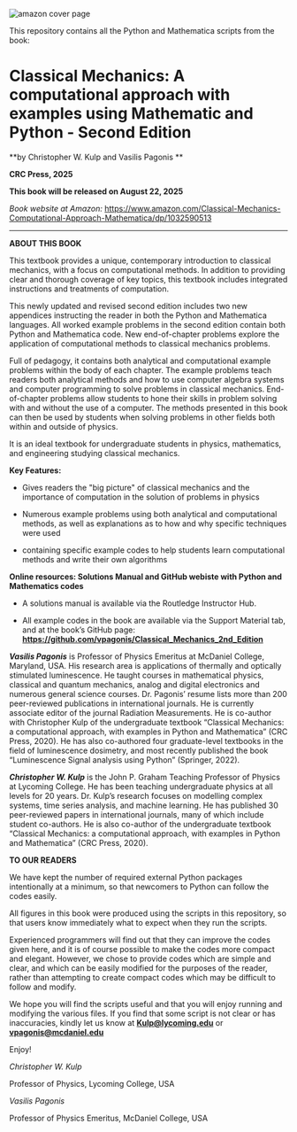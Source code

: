 ![amazon cover page](https://github.com/user-attachments/assets/f268c7b0-4a00-4ff6-84c7-0ab675081e18)

This repository contains all the Python and Mathematica scripts from the book:

# Classical Mechanics: A computational approach with examples using Mathematic and Python - Second Edition

**by Christopher W. Kulp and Vasilis Pagonis **

**CRC Press, 2025**

**This book will be released on August 22, 2025**

_Book website at Amazon:_ 
https://www.amazon.com/Classical-Mechanics-Computational-Approach-Mathematica/dp/1032590513

__________________________________

**ABOUT THIS BOOK**

This textbook provides a unique, contemporary introduction to classical mechanics, with a focus on computational methods. In addition to providing clear and thorough coverage of key topics, this textbook includes integrated instructions and treatments of computation.

This newly updated and revised second edition includes two new appendices instructing the reader in both the Python and Mathematica languages. All worked example problems in the second edition contain both Python and Mathematica code. New end-of-chapter problems explore the application of computational methods to classical mechanics problems.

Full of pedagogy, it contains both analytical and computational example problems within the body of each chapter. The example problems teach readers both analytical methods and how to use computer algebra systems and computer programming to solve problems in classical mechanics. End-of-chapter problems allow students to hone their skills in problem solving with and without the use of a computer. The methods presented in this book can then be used by students when solving problems in other fields both within and outside of physics.

It is an ideal textbook for undergraduate students in physics, mathematics, and engineering studying classical mechanics.

**Key Features:**

* Gives readers the "big picture" of classical mechanics and the importance of computation in the solution of problems in physics

* Numerous example problems using both analytical and computational methods, as well as explanations as to how and why specific techniques were used

* containing specific example codes to help students learn computational methods and write their own algorithms

**Online resources: Solutions Manual and GitHub webiste with Python and Mathematics codes**
* A solutions manual is available via the Routledge Instructor Hub.

* All example codes in the book are available via the Support Material tab, and at the book’s GitHub page: **https://github.com/vpagonis/Classical_Mechanics_2nd_Edition**

**_Vasilis Pagonis_** is Professor of Physics Emeritus at McDaniel College, Maryland, USA. His research area is applications of thermally and optically stimulated luminescence. He taught courses in mathematical physics, classical and quantum mechanics, analog and digital electronics and numerous general science courses. Dr. Pagonis’ resume lists more than 200 peer-reviewed publications in international journals. He is currently associate editor of the journal Radiation Measurements. He is co-author with Christopher Kulp of the undergraduate textbook “Classical Mechanics: a computational approach, with examples in Python and Mathematica” (CRC Press, 2020). He has also co-authored four graduate-level textbooks in the field of luminescence dosimetry, and most recently published the book “Luminescence Signal analysis using Python” (Springer, 2022).

**_Christopher W. Kulp_** is the John P. Graham Teaching Professor of Physics at Lycoming College. He has been teaching undergraduate physics at all levels for 20 years. Dr. Kulp’s research focuses on modelling complex systems, time series analysis, and machine learning. He has published 30 peer-reviewed papers in international journals, many of which include student co-authors. He is also co-author of the undergraduate textbook “Classical Mechanics: a computational approach, with examples in Python and Mathematica” (CRC Press, 2020).

**TO OUR READERS**

We have kept the number of required external Python packages intentionally at a minimum, so that newcomers to Python can follow the codes easily.

All figures in this book were produced using the scripts in this repository, so that users know immediately what to expect when they run the scripts.

Experienced programmers will  find out that they can improve the codes given here, and it is of course possible to make the codes more compact 
and elegant. However, we chose to provide codes which are simple and clear, and which can be easily modified for the purposes of the reader, 
rather than attempting to create compact codes which may be difficult to follow and modify.

We hope you will find the scripts useful and that you will enjoy running and modifying the various files. If you find that some script is not clear or has inaccuracies, kindly let us know at **Kulp@lycoming.edu** or **vpagonis@mcdaniel.edu**

Enjoy!

_Christopher W. Kulp_

Professor of Physics, Lycoming College, USA

_Vasilis Pagonis_

Professor of Physics Emeritus, McDaniel College, USA


